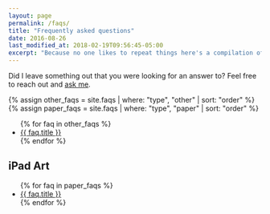 ```yaml
---
layout: page
permalink: /faqs/
title: "Frequently asked questions"
date: 2016-08-26
last_modified_at: 2018-02-19T09:56:45-05:00
excerpt: "Because no one likes to repeat things here's a compilation of answers to questions I'm often asked."
---
```


Did I leave something out that you were looking for an answer to? Feel free to reach out and [ask me](/contact/).

{% assign other_faqs = site.faqs | where: "type", "other" | sort: "order" %}
{% assign paper_faqs = site.faqs | where: "type", "paper" | sort: "order" %}

<ul>
{% for faq in other_faqs %}
<li><a href="{{ faq.url }}">{{ faq.title }}</a></li>
{% endfor %}
</ul>

## iPad Art

<ul>
{% for faq in paper_faqs %}
<li><a href="{{ faq.url }}">{{ faq.title }}</a></li>
{% endfor %}
</ul>
